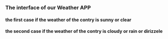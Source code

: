 <h3>The interface of our Weather APP</h3>
<h4>the first case if the weather of the contry is sunny or clear </h4>

<h4>the second case if the weather of the contry is cloudy or rain or dirizzele </h4>
